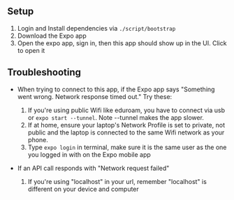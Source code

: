 ## Setup
1. Login and Install dependencies via ```./script/bootstrap```
2. Download the Expo app
3. Open the expo app, sign in, then this app should show up in the UI. Click to open it

## Troubleshooting

- When trying to connect to this app, if the Expo app says "Something went wrong. Network response timed out." Try these:
  1. If you're using public Wifi like eduroam, you have to connect via usb or ```expo start --tunnel```. Note --tunnel makes the app slower.
  2. If at home, ensure your laptop's Network Profile is set to private, not public and the laptop is connected to the same Wifi network as your phone. 
  3. Type ```expo login``` in terminal, make sure it is the same user as the one you logged in with on the Expo mobile app
  
- If an API call responds with "Network request failed"
  1. If you're using "localhost" in your url, remember "localhost" is different on your device and computer